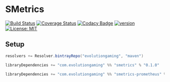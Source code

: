 # SMetrics

[![Build Status](https://travis-ci.org/evolution-gaming/smetrics.svg)](https://travis-ci.org/evolution-gaming/smetrics)
[![Coverage Status](https://coveralls.io/repos/evolution-gaming/smetrics/badge.svg)](https://coveralls.io/r/evolution-gaming/smetrics)
[![Codacy Badge](https://api.codacy.com/project/badge/Grade/04fb0fd38072413cb032d8a5e7c9def5)](https://www.codacy.com/app/evolution-gaming/smetrics?utm_source=github.com&amp;utm_medium=referral&amp;utm_content=evolution-gaming/smetrics&amp;utm_campaign=Badge_Grade)
[![version](https://api.bintray.com/packages/evolutiongaming/maven/smetrics/images/download.svg) ](https://bintray.com/evolutiongaming/maven/smetrics/_latestVersion)
[![License: MIT](https://img.shields.io/badge/License-MIT-yellowgreen.svg)](https://opensource.org/licenses/MIT)


## Setup

```scala
resolvers += Resolver.bintrayRepo("evolutiongaming", "maven")

libraryDependencies += "com.evolutiongaming" %% "smetrics" % "0.1.0"

libraryDependencies += "com.evolutiongaming" %% "smetrics-prometheus" % "0.1.0"
``` 
